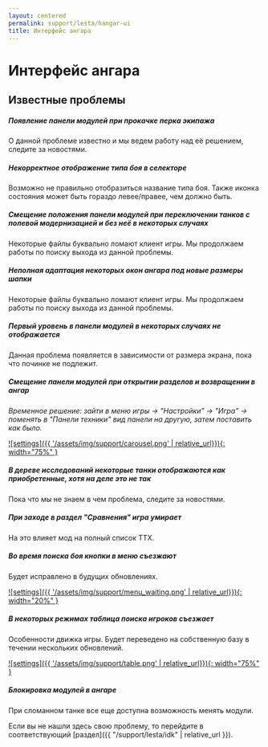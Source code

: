 ```yaml
---
layout: centered
permalink: support/lesta/hangar-ui
title: Интерфейс ангара
---
```


# Интерфейс ангара

## Известные проблемы

##### Появление панели модулей при прокачке перка экипажа

О данной проблеме известно и мы ведем работу над её решением, следите за новостями.

##### Некорректное отображение типа боя в селекторе

Возможно не правильно отобразиться название типа боя. Также иконка состояния может быть гораздо левее/правее, чем должно быть.

##### Смещение положения панели модулей при переключении танков с полевой модернизацией и без неё в некоторых случаях

Некоторые файлы буквально ломают клиент игры. Мы продолжаем работы по поиску выхода из данной проблемы.

##### Неполная адаптация некоторых окон ангара под новые размеры шапки

Некоторые файлы буквально ломают клиент игры. Мы продолжаем работы по поиску выхода из данной проблемы.

##### Первый уровень в панели модулей в некоторых случаях не отображается

Данная проблема появляется в зависимости от размера экрана, пока что починке не подлежит.

##### Смещение панели модулей при открытии разделов и возвращении в ангар

*Временное решение: зайти в меню игры -> "Настройки" -> "Игра" -> поменять в "Панели техники" вид панели на другую, затем поставить как было.*

[![settings]({{ '/assets/img/support/carousel.png' | relative_url}}){: width="75%" }](/assets/img/support/carousel.png)

##### В дереве исследований некоторые танки отображаются как приобретенные, хотя на деле это не так

Пока что мы не знаем в чем проблема, следите за новостями.

##### При заходе в раздел "Сравнения" игра умирает

На это влияет мод на полный список ТТХ.

##### Во время поиска боя кнопки в меню съезжают

Будет исправлено в будущих обновлениях.

[![settings]({{ '/assets/img/support/menu_waiting.png' | relative_url}}){: width="20%" }](/assets/img/support/menu_waiting.png)

##### В некоторых режимах таблица поиска игроков съезжает

Особенности движка игры. Будет переведено на собственную базу в течении нескольких обновлений.

[![settings]({{ '/assets/img/support/table.png' | relative_url}}){: width="75%" }](/assets/img/support/table.png)

##### Блокировка модулей в ангаре

При сломанном танке все еще доступна возможность менять модули.

<div>
    <div class="b-hr-layoutfix">
        <div class="b-hr-block"><span></span></div>
    </div>
</div>

Если вы не нашли здесь свою проблему, то перейдите в соответствующий [раздел]({{ "/support/lesta/idk" | relative_url }}).